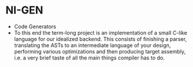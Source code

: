 # NI-GEN
- Code Generators
- To this end the term-long project is an implementation of a small C-like language for our idealized backend. This consists of finishing a parser, translating the ASTs to an intermediate language of your design, performing various optimizations and then producing target assembly, i.e. a very brief taste of all the main things compiler has to do.
